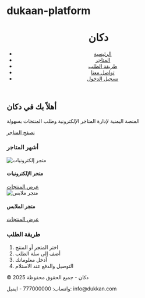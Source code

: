 # dukaan-platform
<!-- مشروع منصة "دكان" - الصفحة الرئيسية --><!DOCTYPE html><html lang="ar">
<head>
  <meta charset="UTF-8" />
  <meta name="viewport" content="width=device-width, initial-scale=1.0" />
  <title>دكان - المنصة اليمنية للمتاجر الإلكترونية</title>
  <link rel="stylesheet" href="styles/style.css" />
</heahttps://fonts.googleapis.com/css2?family=Cairo&display=swapd>
<body>
  <header>
    <div class="container">
      <h1 class="logo">دكان</h1>
      <nav>
        <ul>
          <li><a href="#">الرئيسية</a></li>
          <li><a href="#shops">المتاجر</a></li>
          <li><a href="#how-it-works">طريقة الطلب</a></li>
          <li><a href="#contact">تواصل معنا</a></li>
          <li><a href="#login" class="login-btn">تسجيل الدخول</a></li>
        </ul>
      </nav>
    </div>
  </header>  <section class="hero">
    <div class="container">
      <h2>أهلاً بك في دكان</h2>
      <p>المنصة اليمنية لإدارة المتاجر الإلكترونية وطلب المنتجات بسهولة</p>
      <a href="#shops" class="cta">تصفح المتاجر</a>
    </div>
  </section>  <section id="shops" class="shops">
    <div class="container">
      <h3>أشهر المتاجر</h3>
      <div class="shop-list">
        <!-- أمثلة لمتاجر -->
        <div class="shop-card">
          <img src="images/shop1.jpg" alt="متجر إلكترونيات">
          <h4>متجر الإلكترونيات</h4>
          <a href="#" class="order-btn">عرض المنتجات</a>
        </div>
        <div class="shop-card">
          <img src="images/shop2.jpg" alt="متجر ملابس">
          <h4>متجر الملابس</h4>
          <a href="#" class="order-btn">عرض المنتجات</a>
        </div>
      </div>
    </div>
  </section>  <section id="how-it-works" class="how-it-works">
    <div class="container">
      <h3>طريقة الطلب</h3>
      <ol>
        <li>اختر المتجر أو المنتج</li>
        <li>أضف إلى سلة الطلب</li>
        <li>أدخل معلوماتك</li>
        <li>التوصيل والدفع عند الاستلام</li>
      </ol>
    </div>
  </section>  <footer id="contact">
    <div class="container">
      <p>© 2025 دكان - جميع الحقوق محفوظة</p>
      <p>واتساب: 777000000 - ايميل: info@dukkan.com</p>
    </div>
  </footer>
</body>
</html>
